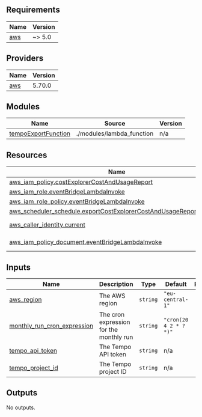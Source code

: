 ## Requirements

| Name | Version |
|------|---------|
| <a name="requirement_aws"></a> [aws](#requirement\_aws) | ~> 5.0 |

## Providers

| Name | Version |
|------|---------|
| <a name="provider_aws"></a> [aws](#provider\_aws) | 5.70.0 |

## Modules

| Name | Source | Version |
|------|--------|---------|
| <a name="module_tempoExportFunction"></a> [tempoExportFunction](#module\_tempoExportFunction) | ./modules/lambda_function | n/a |

## Resources

| Name | Type |
|------|------|
| [aws_iam_policy.costExplorerCostAndUsageReport](https://registry.terraform.io/providers/hashicorp/aws/latest/docs/resources/iam_policy) | resource |
| [aws_iam_role.eventBridgeLambdaInvoke](https://registry.terraform.io/providers/hashicorp/aws/latest/docs/resources/iam_role) | resource |
| [aws_iam_role_policy.eventBridgeLambdaInvoke](https://registry.terraform.io/providers/hashicorp/aws/latest/docs/resources/iam_role_policy) | resource |
| [aws_scheduler_schedule.exportCostExplorerCostAndUsageReportToTempo](https://registry.terraform.io/providers/hashicorp/aws/latest/docs/resources/scheduler_schedule) | resource |
| [aws_caller_identity.current](https://registry.terraform.io/providers/hashicorp/aws/latest/docs/data-sources/caller_identity) | data source |
| [aws_iam_policy_document.eventBridgeLambdaInvoke](https://registry.terraform.io/providers/hashicorp/aws/latest/docs/data-sources/iam_policy_document) | data source |

## Inputs

| Name | Description | Type | Default | Required |
|------|-------------|------|---------|:--------:|
| <a name="input_aws_region"></a> [aws\_region](#input\_aws\_region) | The AWS region | `string` | `"eu-central-1"` | no |
| <a name="input_monthly_run_cron_expression"></a> [monthly\_run\_cron\_expression](#input\_monthly\_run\_cron\_expression) | The cron expression for the monthly run | `string` | `"cron(20 4 2 * ? *)"` | no |
| <a name="input_tempo_api_token"></a> [tempo\_api\_token](#input\_tempo\_api\_token) | The Tempo API token | `string` | n/a | yes |
| <a name="input_tempo_project_id"></a> [tempo\_project\_id](#input\_tempo\_project\_id) | The Tempo project ID | `string` | n/a | yes |

## Outputs

No outputs.
